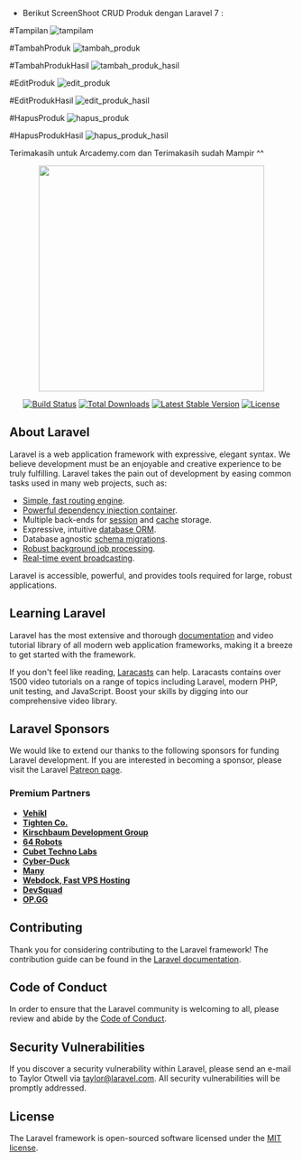 - Berikut ScreenShoot CRUD Produk dengan Laravel 7 :

#Tampilan
![tampilam](https://user-images.githubusercontent.com/70770018/103778974-a7ad3f00-5065-11eb-933f-7ebbffdaf1c0.jpg)

#TambahProduk
![tambah_produk](https://user-images.githubusercontent.com/70770018/103779089-d1fefc80-5065-11eb-931d-d3a92e3cd9a0.jpg)

#TambahProdukHasil
![tambah_produk_hasil](https://user-images.githubusercontent.com/70770018/103779157-eba04400-5065-11eb-86ea-13205294d8e5.jpg)

#EditProduk
![edit_produk](https://user-images.githubusercontent.com/70770018/103779205-fe1a7d80-5065-11eb-8190-6de854844fbc.jpg)

#EditProdukHasil
![edit_produk_hasil](https://user-images.githubusercontent.com/70770018/103779233-0a063f80-5066-11eb-8970-b29b39089907.jpg)

#HapusProduk
![hapus_produk](https://user-images.githubusercontent.com/70770018/103779275-18545b80-5066-11eb-8ec0-97c572607ca8.jpg)

#HapusProdukHasil
![hapus_produk_hasil](https://user-images.githubusercontent.com/70770018/103779305-24401d80-5066-11eb-8d4e-cc3a7bb5aa82.jpg)


Terimakasih untuk Arcademy.com dan Terimakasih sudah Mampir ^^

<p align="center"><a href="https://laravel.com" target="_blank"><img src="https://raw.githubusercontent.com/laravel/art/master/logo-lockup/5%20SVG/2%20CMYK/1%20Full%20Color/laravel-logolockup-cmyk-red.svg" width="400"></a></p>

<p align="center">
<a href="https://travis-ci.org/laravel/framework"><img src="https://travis-ci.org/laravel/framework.svg" alt="Build Status"></a>
<a href="https://packagist.org/packages/laravel/framework"><img src="https://poser.pugx.org/laravel/framework/d/total.svg" alt="Total Downloads"></a>
<a href="https://packagist.org/packages/laravel/framework"><img src="https://poser.pugx.org/laravel/framework/v/stable.svg" alt="Latest Stable Version"></a>
<a href="https://packagist.org/packages/laravel/framework"><img src="https://poser.pugx.org/laravel/framework/license.svg" alt="License"></a>
</p>

## About Laravel

Laravel is a web application framework with expressive, elegant syntax. We believe development must be an enjoyable and creative experience to be truly fulfilling. Laravel takes the pain out of development by easing common tasks used in many web projects, such as:

- [Simple, fast routing engine](https://laravel.com/docs/routing).
- [Powerful dependency injection container](https://laravel.com/docs/container).
- Multiple back-ends for [session](https://laravel.com/docs/session) and [cache](https://laravel.com/docs/cache) storage.
- Expressive, intuitive [database ORM](https://laravel.com/docs/eloquent).
- Database agnostic [schema migrations](https://laravel.com/docs/migrations).
- [Robust background job processing](https://laravel.com/docs/queues).
- [Real-time event broadcasting](https://laravel.com/docs/broadcasting).

Laravel is accessible, powerful, and provides tools required for large, robust applications.

## Learning Laravel

Laravel has the most extensive and thorough [documentation](https://laravel.com/docs) and video tutorial library of all modern web application frameworks, making it a breeze to get started with the framework.

If you don't feel like reading, [Laracasts](https://laracasts.com) can help. Laracasts contains over 1500 video tutorials on a range of topics including Laravel, modern PHP, unit testing, and JavaScript. Boost your skills by digging into our comprehensive video library.

## Laravel Sponsors

We would like to extend our thanks to the following sponsors for funding Laravel development. If you are interested in becoming a sponsor, please visit the Laravel [Patreon page](https://patreon.com/taylorotwell).

### Premium Partners

- **[Vehikl](https://vehikl.com/)**
- **[Tighten Co.](https://tighten.co)**
- **[Kirschbaum Development Group](https://kirschbaumdevelopment.com)**
- **[64 Robots](https://64robots.com)**
- **[Cubet Techno Labs](https://cubettech.com)**
- **[Cyber-Duck](https://cyber-duck.co.uk)**
- **[Many](https://www.many.co.uk)**
- **[Webdock, Fast VPS Hosting](https://www.webdock.io/en)**
- **[DevSquad](https://devsquad.com)**
- **[OP.GG](https://op.gg)**

## Contributing

Thank you for considering contributing to the Laravel framework! The contribution guide can be found in the [Laravel documentation](https://laravel.com/docs/contributions).

## Code of Conduct

In order to ensure that the Laravel community is welcoming to all, please review and abide by the [Code of Conduct](https://laravel.com/docs/contributions#code-of-conduct).

## Security Vulnerabilities

If you discover a security vulnerability within Laravel, please send an e-mail to Taylor Otwell via [taylor@laravel.com](mailto:taylor@laravel.com). All security vulnerabilities will be promptly addressed.

## License

The Laravel framework is open-sourced software licensed under the [MIT license](https://opensource.org/licenses/MIT).
